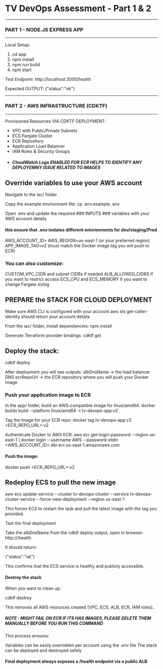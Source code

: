 # TV DevOps Assessment - Part 1 & 2

--------------------------------------------------
### PART 1 - NODE.JS EXPRESS APP
--------------------------------------------------
Local Setup:
1. cd app
2. npm install
3. npm run build
4. npm start

Test Endpoint:
http://localhost:3000/health


Expected OUTPUT: {"status":"ok"}

--------------------------------------------------
### PART 2 - AWS INFRASTRUCTURE (CDKTF)
--------------------------------------------------
 Provisioned Resources VIA CDKTF DEPLOYMENT:
- VPC with Public/Private Subnets
- ECS Fargate Cluster
- ECR Repository
- Application Load Balancer
- IAM Roles & Security Groups
- ##### CloudWatch Logs ENABLED FOR ECR HELPS TO IDENTIFY ANY DEPLOYEMNY ISSUE RELATED TO IMAGES #


##  Override variables to use your AWS account

Navigate to the iac/ folder

Copy the example environment file:
cp .env.example .env

Open .env and update the required ### INPUTS ### variables with your AWS account details 
####  this ensure that .env isolates different enivronments for dev/staging/Prod #####
AWS_ACCOUNT_ID=<your AWS account ID>
AWS_REGION=us-east-1 (or your preferred region)
APP_IMAGE_TAG=v2 (must match the Docker image tag you will push to ECR)

### You can also customize:

CUSTOM_VPC_CIDR and subnet CIDRs if needed
ALB_ALLOWED_CIDRS if you want to restrict access
ECS_CPU and ECS_MEMORY if you want to change Fargate sizing

## PREPARE the STACK FOR CLOUD DEPLOYMENT 

Make sure AWS CLI is configured with your account
aws sts get-caller-identity should return your account details

From the iac/ folder, install dependencies:
npm install

Generate Terraform provider bindings:
cdktf get

## Deploy the stack:
cdktf deploy

After deployment you will see outputs:
albDnsName → the load balancer DNS
ecrRepoUrl → the ECR repository where you will push your Docker image

### Push your application image to ECR

In the app/ folder, build an AWS-compatible image for linux/amd64:
docker buildx build --platform linux/amd64 -t tv-devops-app:v2 .

Tag the image for your ECR repo:
docker tag tv-devops-app:v2 <ECR_REPO_URL>:v2

Authenticate Docker to AWS ECR:
aws ecr get-login-password --region us-east-1 | docker login --username AWS --password-stdin <AWS_ACCOUNT_ID>.dkr.ecr.us-east-1.amazonaws.com

#### Push the image:
docker push <ECR_REPO_URL>:v2

## Redeploy ECS to pull the new image

aws ecs update-service
--cluster tv-devops-cluster
--service tv-devops-cluster-service
--force-new-deployment
--region us-east-1

This forces ECS to restart the task and pull the latest image with the tag you provided.

Test the final deployment

Take the albDnsName from the cdktf deploy output, open in browser:
http://<albDnsName>/health

It should return:

{"status":"ok"}

This confirms that the ECS service is healthy and publicly accessible.

#### Destroy the stack

When you want to clean up:

cdktf destroy

This removes all AWS resources created (VPC, ECS, ALB, ECR, IAM roles)..
##### NOTE : MIGHT FAIL ON ECR IF ITS HAS IMAGES, PLEASE DELETE THEM MANUALLY BEFORE YOU RUN THIS COMMAND

This process ensures:

Variables can be easily overridden per account using the .env file
The stack can be deployed and destroyed safely
#### Final deployment always exposes a /health endpoint via a public ALB 


